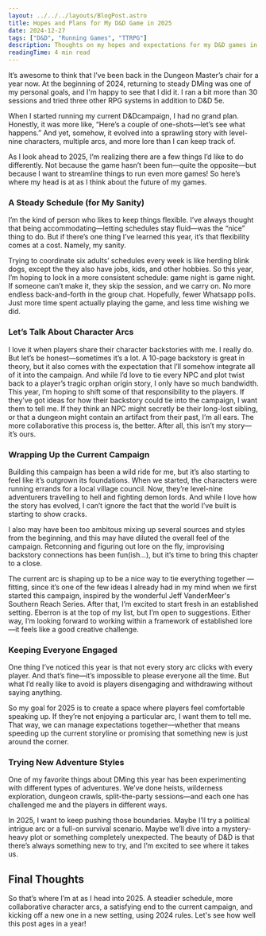 ```yaml
---
layout: ../../../layouts/BlogPost.astro
title: Hopes and Plans for My D&D Game in 2025
date: 2024-12-27
tags: ["D&D", "Running Games", "TTRPG"]
description: Thoughts on my hopes and expectations for my D&D games in 2025
readingTime: 4 min read
---
```


It’s awesome to think that I’ve been back in the Dungeon Master’s chair for a year now. At the beginning of 2024, returning to steady DMing was one of my personal goals, and I'm happy to see that I did it. I ran a bit more than 30 sessions and tried three other RPG systems in addition to D&D 5e.

When I started running my current D&Dcampaign, I had no grand plan. Honestly, it was more like, “Here’s a couple of one-shots—let’s see what happens.” And yet, somehow, it evolved into a sprawling story with level-nine characters, multiple arcs, and more lore than I can keep track of.  

As I look ahead to 2025, I’m realizing there are a few things I’d like to do differently. Not because the game hasn’t been fun—quite the opposite—but because I want to streamline things to run even more games! So here’s where my head is at as I think about the future of my games.  

### A Steady Schedule (for My Sanity)  

I’m the kind of person who likes to keep things flexible. I’ve always thought that being accommodating—letting schedules stay fluid—was the “nice” thing to do. But if there’s one thing I’ve learned this year, it’s that flexibility comes at a cost. Namely, my sanity.  

Trying to coordinate six adults’ schedules every week is like herding blink dogs, except the they also have jobs, kids, and other hobbies. So this year, I’m hoping to lock in a more consistent schedule: game night is game night. If someone can’t make it, they skip the session, and we carry on. No more endless back-and-forth in the group chat. Hopefully, fewer Whatsapp polls. Just more time spent actually playing the game, and less time wishing we did.  

### Let’s Talk About Character Arcs  

I love it when players share their character backstories with me. I really do. But let’s be honest—sometimes it’s a lot. A 10-page backstory is great in theory, but it also comes with the expectation that I’ll somehow integrate all of it into the campaign. And while I’d love to tie every NPC and plot twist back to a player’s tragic orphan origin story, I only have so much bandwidth.  
This year, I’m hoping to shift some of that responsibility to the players. If they’ve got ideas for how their backstory could tie into the campaign, I want them to tell me. If they think an NPC might secretly be their long-lost sibling, or that a dungeon might contain an artifact from their past, I’m all ears. The more collaborative this process is, the better. After all, this isn’t my story—it’s ours.  

### Wrapping Up the Current Campaign  

Building this campaign has been a wild ride for me, but it’s also starting to feel like it’s outgrown its foundations. When we started, the characters were running errands for a local village council. Now, they’re level-nine adventurers travelling to hell and fighting demon lords. And while I love how the story has evolved, I can’t ignore the fact that the world I’ve built is starting to show cracks.

I also may have been too ambitous mixing up several sources and styles from the beginning, and this may have diluted the overall feel of the campaign. Retconning and figuring out lore on the fly, improvising backstory connections has been fun(ish...), but it’s time to bring this chapter to a close.

The current arc is shaping up to be a nice way to tie everything together — fitting, since it’s one of the few ideas I already had in my mind when we first started this campaign, inspired by the wonderful Jeff VanderMeer's Southern Reach Series. After that, I’m excited to start fresh in an established setting. Eberron is at the top of my list, but I’m open to suggestions. Either way, I’m looking forward to working within a framework of established lore—it feels like a good creative challenge.  

### Keeping Everyone Engaged  

One thing I’ve noticed this year is that not every story arc clicks with every player. And that’s fine—it’s impossible to please everyone all the time. But what I’d really like to avoid is players disengaging and withdrawing without saying anything.  

So my goal for 2025 is to create a space where players feel comfortable speaking up. If they’re not enjoying a particular arc, I want them to tell me. That way, we can manage expectations together—whether that means speeding up the current storyline or promising that something new is just around the corner.

### Trying New Adventure Styles  

One of my favorite things about DMing this year has been experimenting with different types of adventures. We’ve done heists, wilderness exploration, dungeon crawls, split-the-party sessions—and each one has challenged me and the players in different ways.

In 2025, I want to keep pushing those boundaries. Maybe I’ll try a political intrigue arc or a full-on survival scenario. Maybe we’ll dive into a mystery-heavy plot or something completely unexpected. The beauty of D&D is that there’s always something new to try, and I’m excited to see where it takes us.  

## Final Thoughts  

So that’s where I’m at as I head into 2025. A steadier schedule, more collaborative character arcs, a satisfying end to the current campaign, and kicking off a new one in a new setting, using 2024 rules. Let's see how well this post ages in a year!
